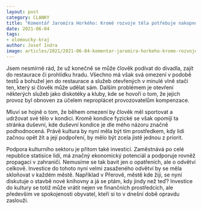```yaml
---
layout: post
category: CLANKY
title: "Komentář Jaromíra Horkého: Kromě rozvoje těla potřebuje nakopnout i náš duch. Kultura je tím pravým impulsem!"
date: 2021-06-04
tags: 
- olomoucky-kraj
author: Josef Indra
image: articles/2021/2021-06-04-komentar-jaromira-horkeho-krome-rozvoje-tela-potrebuje-nakopnout-i-nas-duch-kultura-je-tim-pravym-impulsem.jpg  #751x422 pixelu
---
```

Jsem nesmírně rád, že už konečně se může člověk podívat do divadla, zajít do restaurace či prohlídku hradu. Všechno má však svá omezení v podobě testů a bohužel jen do restaurace a služeb otevřených v minulé vlně stačí ten, který si člověk může udělat sám. Dalším problémem je otevření některých služeb jako diskotéky a kluby, kde se hovoří o tom, že jejich provoz byl obnoven za účelem neproplácet provozovatelům kompenzace.  

Mluví se hojně o tom, že během omezení by člověk měl sportovat a udržovat své tělo v kondici. Kromě kondice fyzické se však opomíjí ta stránka duševní, kde duševní kondice je dle mého názoru značně podhodnocená. Právě kultura by nyní měla být tím prostředkem, kdy lidi začnou opět žít a její podpoření, by mělo být zcela jistě jednou z priorit. 

Podpora kulturního sektoru je přitom také investicí. Zaměstnává po celé republice statisíce lidí, má značný ekonomický potenciál a podporuje rovněž propagaci v zahraničí. Nemusíme se tak bavit jen o opatřeních, ale o odvětví celkově. Investice do tohoto nyní velmi zasaženého odvětví by se měla skloňovat v každém městě. Například v Přerově, městě kde žiji, se nyní diskutuje o stavbě nové knihovny a já se ptám, kdy jindy než teď? Investice do kultury se totiž může vrátit nejen ve finančních prostředcích, ale především ve spokojenosti obyvatel, kteří si to v dnešní době opravdu zaslouží. 
